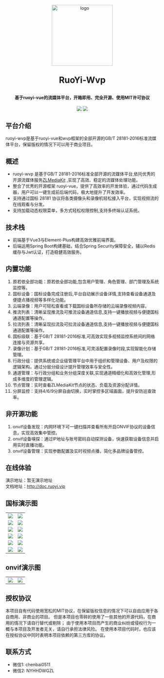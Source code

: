<p align="center">
	<img width="200" alt="logo" src="https://gdhxkj.oss-cn-guangzhou.aliyuncs.com/2025/04/16/019d3685191040109b872d0802157368.png">
</p>
<h1 align="center" style="margin: 30px 0 30px; font-weight: bold;">RuoYi-Wvp</h1>
<h4 align="center">基于ruoyi-vue的流媒体平台，开箱即用、完全开源、使用MIT许可协议</h4>
<p align="center">
	<a href="https://gitee.com/y_project/RuoYi-Vue"><img src="https://img.shields.io/badge/RuoYi-v3.8.9-brightgreen.svg"></a>
	<a href="https://gitee.com/y_project/RuoYi-Vue/blob/master/LICENSE"><img src="https://img.shields.io/github/license/mashape/apistatus.svg"></a>
</p>

## 平台介绍

ruoyi-wvp是基于ruoyi-vue和wvp框架的全部开源的GB/T 28181-2016标准流媒体平台，保留版权的情况下可以用于商业项目。

## 概述

* ruoyi-wvp 是基于GB/T 28181-2016标准全部开源的流媒体平台,依托优秀的开源流媒体服务[ZLMediaKit](https://github.com/ZLMediaKit/ZLMediaKit) ,实现了高效、稳定的流媒体处理功能。
* 整合了优秀的开源框架 ruoyi-vue，提供了高效率的开发体验，通过代码生成器，用户可以一键生成前后端代码，极大地提升了开发效率。
* 支持通过国标 28181 协议将各类摄像头和录像机轻松接入平台，实现视频流的在线观看与分发。
* 支持加载动态权限菜单，多方式轻松权限控制,支持多终端认证系统。

## 技术栈

* 前端基于Vue3与Element-Plus构建高效优雅前端界面。
* 后端运用Spring Boot构建基础，结合Spring Security保障安全，辅以Redis缓存与Jwt认证，打造稳健高效服务。

## 内置功能

1.  原若依全部功能：原若依全部功能,包含用户管理、角色管理、部门管理及系统监控等。
2.  国标设备：国标设备完成注册后,平台自动展示设备详情,支持查看设备通道及便捷点播视频等多样化功能。
3.  云端录像：用户可轻松查看或下载国标设备所存储的云端录像视频内容。
4.  推流列表：清晰呈现推流及可推流设备通道信息,支持一键播放视频与便捷国标通道配置等操作。
5.  拉流列表：清晰呈现拉流及可拉流设备通道信息,支持一键播放视频与便捷国标通道配置等操作。
6.  国标级联：基于GB/T 28181-2016标准,可高效实现多视频监控系统间的网络连接与资源共享。
7.  录像计划：基于GB/T 28181-2016标准,可灵活配置录像时段,实现智能化存储管理。
8.  行政分组：提供系统或企业级管理平台中用于组织和管理设备、用户及权限的逻辑架构，通过分层分级设计提升管理效率与安全性。
9.  通道管理：与行政分组和业务分组深度关联,实现通道精细化和高效化管理,形成多维度的管理逻辑。
10. 节点管理：实时查看ZLMediaKit节点的状态、负载及资源分配详情。
11. 分屏监控：支持4/6/9分屏自由切换，实时掌控多区域画面，提升安防巡查效率。

## 非开源功能

1.  onvif设备发现：内网环境下可一键扫描并查看所有开启ONVIF协议的设备信息，实现高效集中管控。
2.  onvif设备嗅探：通过IP地址与账号密码自动探测设备，快速获取设备信息并启用实时直播功能。
3.  onvif设备管理：实现参数配置及实时视频点播，简化多品牌设备管控。

## 在线体验

演示地址：暂无演示地址  
文档地址：http://doc.ruoyi.vip

## 国标演示图

<table>
    <tr>
        <td><img src="https://gdhxkj.oss-cn-guangzhou.aliyuncs.com/2025/04/17/c11404f40b3344719c5e17055972e35b.png"/></td>
        <td><img src="https://gdhxkj.oss-cn-guangzhou.aliyuncs.com/2025/04/17/9238d06790764f3b9317f7b0a9abd056.png"/></td>
    </tr>
    <tr>
        <td><img src="https://gdhxkj.oss-cn-guangzhou.aliyuncs.com/2025/04/17/749121d82e4844c4827afaaaa5172af2.png"/></td>
        <td><img src="https://gdhxkj.oss-cn-guangzhou.aliyuncs.com/2025/04/17/1752defdedd44aea9d4b94440c0a56cd.png"/></td>
    </tr>
    <tr>
        <td><img src="https://gdhxkj.oss-cn-guangzhou.aliyuncs.com/2025/04/17/34c300506ce74302be2f5bd63fca270f.png"/></td>
        <td><img src="https://gdhxkj.oss-cn-guangzhou.aliyuncs.com/2025/04/17/f0c4aa1e694c4282853ebcb304503e28.png"/></td>
    </tr>
	<tr>
        <td><img src="https://gdhxkj.oss-cn-guangzhou.aliyuncs.com/2025/04/17/43d4a7c839a64916a89ce6146acb4db4.png"/></td>
        <td><img src="https://gdhxkj.oss-cn-guangzhou.aliyuncs.com/2025/04/17/389dff88a839449483518868154c804c.png"/></td>
    </tr>	 
    <tr>
        <td><img src="https://gdhxkj.oss-cn-guangzhou.aliyuncs.com/2025/04/17/690c87e89f80463298d48136b99998bc.png"/></td>
        <td><img src="https://gdhxkj.oss-cn-guangzhou.aliyuncs.com/2025/04/17/b276ace519b541eba6b05e640b450e44.png"/></td>
    </tr>
	<tr>
        <td><img src="https://gdhxkj.oss-cn-guangzhou.aliyuncs.com/2025/04/17/1b0dca2be11a44bab60bed1f6fefb0a7.png"/></td>
        <td><img src="https://gdhxkj.oss-cn-guangzhou.aliyuncs.com/2025/04/17/27211331ad6246699cb3019ba9c92a64.png"/></td>
    </tr>
</table>

## onvif演示图

<table>
    <tr>
        <td><img src="https://gdhxkj.oss-cn-guangzhou.aliyuncs.com/2025/04/17/84687cc86b934b70a5940ab44d3f1122.png"/></td>
        <td><img src="https://gdhxkj.oss-cn-guangzhou.aliyuncs.com/2025/04/17/fe10bf8264e3489299e9d26950a2ad24.png"/></td>
    </tr>
</table>

## 授权协议

本项目自有代码使用宽松的MIT协议，在保留版权信息的情况下可以自由应用于各自商用、非商业的项目。 但是本项目也零碎的使用了一些其他的开源代码，在商用的情况下请自行替代或剔除； 由于使用本项目而产生的商业纠纷或侵权行为一概与本项目及开发者无关，请自行承担法律风险。 在使用本项目代码时，也应该在授权协议中同时表明本项目依赖的第三方库的协议。

## 联系方式

* 微信1: chenbai0511
* 微信2: NYHHDWGZL


